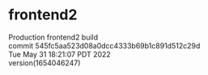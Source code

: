 # frontend2  
Production frontend2 build  
commit 545fc5aa523d08a0dcc4333b69b1c891d512c29d  
Tue May 31 18:21:07 PDT 2022  
version(1654046247)  
